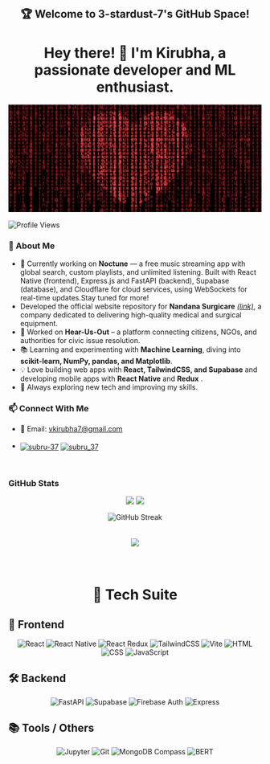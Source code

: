 <h2 align="center">🏆 Welcome to 3-stardust-7's GitHub Space!</h2>

 <h1 align="center"> Hey there! 👋 I'm Kirubha, a passionate developer and ML enthusiast. </h1>
 <img src="./assets/codeRed.png" alt="Git Screenshot" width=full />

 ![Profile Views](https://komarev.com/ghpvc/?username=3-stardust-7&label=Profile%20Views&color=blue&style=flat)

### 🚀 About Me  
- 🎼 Currently working on **Noctune** — a free music streaming app with global search, custom playlists, and unlimited listening.
Built with React Native (frontend), Express.js and FastAPI (backend), Supabase (database), and Cloudflare for cloud services, using WebSockets for real-time updates.Stay tuned for more!
- Developed the official website repository for **Nandana Surgicare** [_(link)_](https://nandanasurgicare.com), a company dedicated to delivering high-quality medical and surgical equipment. 
- 🔭 Worked on **Hear-Us-Out** – a platform connecting citizens, NGOs, and authorities for civic issue resolution.  
- 📚 Learning and experimenting with **Machine Learning**, diving into **scikit-learn, NumPy, pandas, and Matplotlib**.  
- 💡 Love building web apps with **React, TailwindCSS, and Supabase** and developing mobile apps with **React Native** and **Redux** .  
- 🔬 Always exploring new tech and improving my skills.  

### 📫 Connect With Me    
- 📧 Email: vkirubha7@gmail.com
<br><br>
- <a href="https://www.linkedin.com/in/k%C3%ADr%C3%BCbh%C3%A3-v-b5a873292/" target="blank"><img align="center" src="https://raw.githubusercontent.com/rahuldkjain/github-profile-readme-generator/master/src/images/icons/Social/linked-in-alt.svg" alt="subru-37" height="30" width="40" /></a>
<a href="https://instagram.com/3._stardust_.7" target="blank"><img align="center" src="https://raw.githubusercontent.com/rahuldkjain/github-profile-readme-generator/master/src/images/icons/Social/instagram.svg" alt="subru_37" height="30" width="40" /></a>
  
<br>


### GitHub Stats
<p align="center">
   <img width="43%" src="https://github-readme-stats.vercel.app/api?username=3-stardust-7&&show=prs_merged&theme=tokyonight&count_private=true&show_icons=true&border_radius=7"/>
  <img width="37%" src="https://github-readme-stats.vercel.app/api/top-langs/?username=3-stardust-7&layout=compact&theme=gruvbox"/>
</p>
<p align="center">
  <img src="https://github-readme-streak-stats.herokuapp.com/?user=3-stardust-7&count_private=true&theme=tokyonight" alt="GitHub Streak" />
</p>

<div align="center" style="padding: 20px;">
<!--   <img 
    src="https://github-readme-activity-graph.vercel.app/graph?username=3-stardust-7&custom_title=Rolling%2030‑Day%20Contributions&bg_color=1A1B27&color=00D9FF&line=00D9FF&point=FFFFFF&area_color=00D9FF&title_color=FFFFFF&area=true&hide_border=true" 
    alt="Contribution Graph" 
  /> -->
<img src="https://github-readme-activity-graph.vercel.app/graph?username=3-stardust-7&custom_title=Rolling%2030‑Day%20Commits&bg_color=0D1117&color=C084FC&line=C084FC&point=E879F9&area_color=A78BFA&title_color=E9D5FF&area=true&hide_border=false" />
 <!-- 
<img src="https://github-readme-activity-graph.vercel.app/graph?username=3-stardust-7&custom_title=Rolling%2030‑Day%20Commits&bg_color=0D1117&color=E0F2FE&line=7DD3FC&point=38BDF8&area_color=BAE6FD&title_color=E0F2FE&area=true&hide_border=true" /> -->
</div>

<!-- <div align="center" style="margin-left: 5%; margin-right: 5%; text-align: center;">
  <img 
    src="https://github-profile-trophy.vercel.app/?username=3-stardust-7&theme=dracula&no-frame=true&title=PullRequest,Commits,Issues" 
    alt="GitHub Trophies"
  />
</div> -->

<br>

<h1 align="center"> 🔧 Tech Suite</h1>

## 🚀 Frontend
<div align="center">

![React](https://img.shields.io/badge/React-blue?style=for-the-badge&logo=react)
![React Native](https://img.shields.io/badge/React_Native-20232A?style=for-the-badge&logo=react&logoColor=61DAFB)
![React Redux](https://img.shields.io/badge/React_Redux-764ABC?style=for-the-badge&logo=redux&logoColor=white)
![TailwindCSS](https://img.shields.io/badge/TailwindCSS-blue?style=for-the-badge&logo=tailwind-css)
![Vite](https://img.shields.io/badge/Vite-purple?style=for-the-badge&logo=vite)
![HTML](https://img.shields.io/badge/HTML-orange?style=for-the-badge&logo=html5)
![CSS](https://img.shields.io/badge/CSS-blue?style=for-the-badge&logo=css3)
![JavaScript](https://img.shields.io/badge/JavaScript-yellow?style=for-the-badge&logo=javascript)

</div>

## 🛠️ Backend
<div align="center">

![FastAPI](https://img.shields.io/badge/FastAPI-005571?style=for-the-badge&logo=fastapi)
![Supabase](https://img.shields.io/badge/Supabase-green?style=for-the-badge&logo=supabase)
![Firebase Auth](https://img.shields.io/badge/Firebase_Auth-orange?style=for-the-badge&logo=firebase)
![Express](https://img.shields.io/badge/Express.js-black?style=for-the-badge&logo=express)

</div>

## 📚 Tools / Others
<div align="center">

![Jupyter](https://img.shields.io/badge/Jupyter-orange?style=for-the-badge&logo=jupyter)
![Git](https://img.shields.io/badge/Git-black?style=for-the-badge&logo=git)
![MongoDB Compass](https://img.shields.io/badge/MongoDB_Compass-47A248?style=for-the-badge&logo=mongodb&logoColor=white)
![BERT](https://img.shields.io/badge/BERT_Model-blueviolet?style=for-the-badge&logo=pytorch)

</div>
